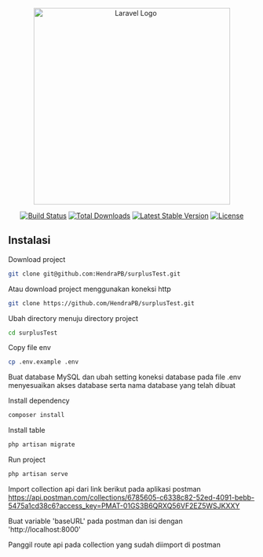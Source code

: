 <p align="center"><a href="https://laravel.com" target="_blank"><img src="https://raw.githubusercontent.com/laravel/art/master/logo-lockup/5%20SVG/2%20CMYK/1%20Full%20Color/laravel-logolockup-cmyk-red.svg" width="400" alt="Laravel Logo"></a></p>

<p align="center">
<a href="https://github.com/laravel/framework/actions"><img src="https://github.com/laravel/framework/workflows/tests/badge.svg" alt="Build Status"></a>
<a href="https://packagist.org/packages/laravel/framework"><img src="https://img.shields.io/packagist/dt/laravel/framework" alt="Total Downloads"></a>
<a href="https://packagist.org/packages/laravel/framework"><img src="https://img.shields.io/packagist/v/laravel/framework" alt="Latest Stable Version"></a>
<a href="https://packagist.org/packages/laravel/framework"><img src="https://img.shields.io/packagist/l/laravel/framework" alt="License"></a>
</p>

## Instalasi

Download project
``` bash
git clone git@github.com:HendraPB/surplusTest.git
```

Atau download project menggunakan koneksi http
``` bash
git clone https://github.com/HendraPB/surplusTest.git
```

Ubah directory menuju directory project
``` bash
cd surplusTest
```

Copy file env
``` bash
cp .env.example .env
```

Buat database MySQL dan ubah setting koneksi database pada file .env menyesuaikan akses database serta nama database yang telah dibuat

Install dependency
``` bash
composer install
```

Install table
``` bash
php artisan migrate
```

Run project
``` bash
php artisan serve
```

Import collection api dari link berikut pada aplikasi postman
https://api.postman.com/collections/6785605-c6338c82-52ed-4091-bebb-5475a1cd38c6?access_key=PMAT-01GS3B6QRXQ56VF2EZ5WSJKXXY

Buat variable 'baseURL' pada postman dan isi dengan 'http://localhost:8000'

Panggil route api pada collection yang sudah diimport di postman
